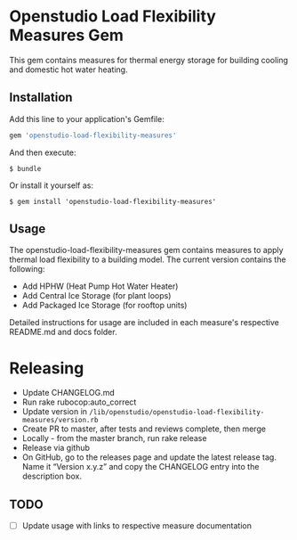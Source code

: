 # Openstudio Load Flexibility Measures Gem

This gem contains measures for thermal energy storage for building cooling and domestic hot water heating.

## Installation

Add this line to your application's Gemfile:

```ruby
gem 'openstudio-load-flexibility-measures'
```

And then execute:

    $ bundle

Or install it yourself as:

    $ gem install 'openstudio-load-flexibility-measures'

## Usage

The openstudio-load-flexibility-measures gem contains measures to apply thermal load flexibility to a building model. The current version contains the following:
* Add HPHW (Heat Pump Hot Water Heater)
* Add Central Ice Storage (for plant loops)
* Add Packaged Ice Storage (for rooftop units)

Detailed instructions for usage are included in each measure's respective README.md and docs folder. 

# Releasing

* Update CHANGELOG.md
* Run rake rubocop:auto_correct
* Update version in `/lib/openstudio/openstudio-load-flexibility-measures/version.rb`
* Create PR to master, after tests and reviews complete, then merge
* Locally - from the master branch, run rake release
* Release via github
* On GitHub, go to the releases page and update the latest release tag. Name it “Version x.y.z” and copy the CHANGELOG entry into the description box.

## TODO

- [ ] Update usage with links to respective measure documentation
